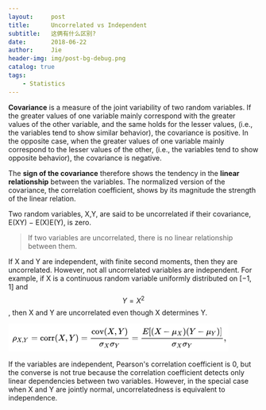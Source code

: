 ```yaml
---
layout:     post
title:      Uncorrelated vs Independent
subtitle:   这俩有什么区别?
date:       2018-06-22
author:     Jie
header-img: img/post-bg-debug.png
catalog: true
tags:
    - Statistics
---
```


**Covariance** is a measure of the joint variability of two random variables. If the greater values of one variable mainly correspond with the greater values of the other variable, and the same holds for the lesser values, (i.e., the variables tend to show similar behavior), the covariance is positive. In the opposite case, when the greater values of one variable mainly correspond to the lesser values of the other, (i.e., the variables tend to show opposite behavior), the covariance is negative. 

The **sign of the covariance** therefore shows the tendency in the **linear relationship** between the variables. The normalized version of the covariance, the correlation coefficient,  shows by its magnitude the strength of the linear relation.

 Two random variables, X,Y, are said to be uncorrelated if their covariance, E(XY) − E(X)E(Y), is zero. 
>If two variables are uncorrelated, there is no linear relationship between them.

If X and Y are independent, with finite second moments, then they are uncorrelated. However, not all uncorrelated variables are independent. For example, if X is a continuous random variable uniformly distributed on [−1, 1] and $$Y = X^2$$, then X and Y are uncorrelated even though X determines Y.

![Alt text](img/post-insert-06-22.png)

If the variables are independent, Pearson's correlation coefficient is 0, but the converse is not true because the correlation coefficient detects only linear dependencies between two variables. However, in the special case when X and Y are jointly normal, uncorrelatedness is equivalent to independence.